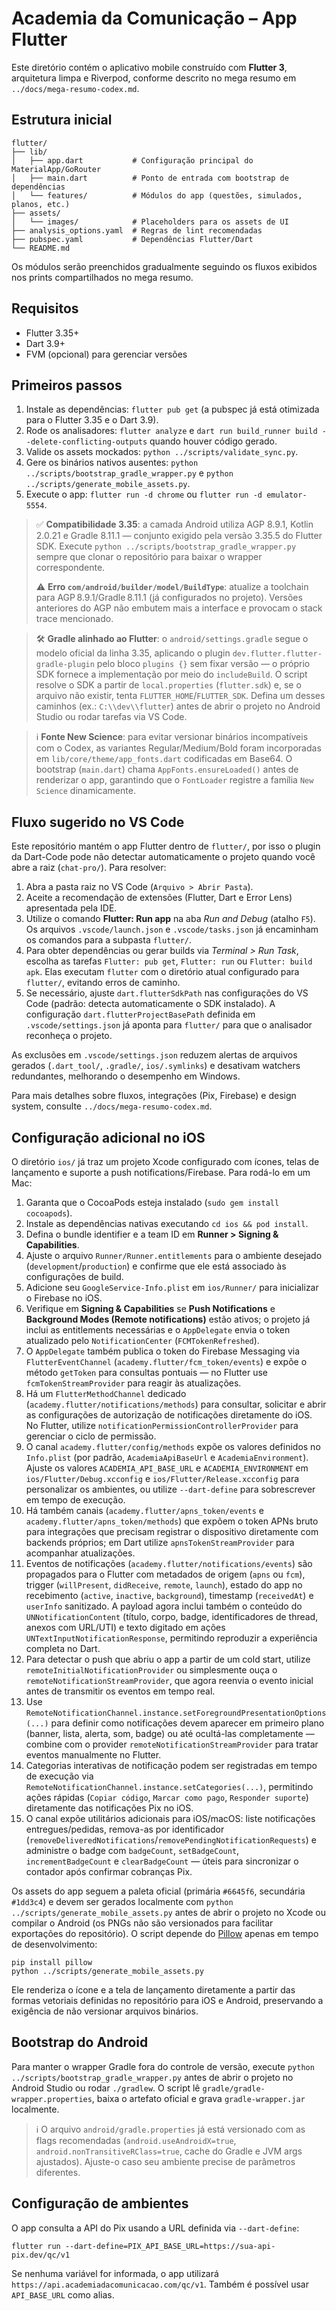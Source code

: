 # Academia da Comunicação – App Flutter

Este diretório contém o aplicativo mobile construído com **Flutter 3**, arquitetura limpa e Riverpod, conforme descrito no mega resumo em `../docs/mega-resumo-codex.md`.

## Estrutura inicial

```
flutter/
├── lib/
│   ├── app.dart           # Configuração principal do MaterialApp/GoRouter
│   ├── main.dart          # Ponto de entrada com bootstrap de dependências
│   └── features/          # Módulos do app (questões, simulados, planos, etc.)
├── assets/
│   └── images/            # Placeholders para os assets de UI
├── analysis_options.yaml  # Regras de lint recomendadas
├── pubspec.yaml           # Dependências Flutter/Dart
└── README.md
```

Os módulos serão preenchidos gradualmente seguindo os fluxos exibidos nos prints compartilhados no mega resumo.

## Requisitos

- Flutter 3.35+
- Dart 3.9+
- FVM (opcional) para gerenciar versões

## Primeiros passos

1. Instale as dependências: `flutter pub get` (a pubspec já está otimizada para o Flutter 3.35 e o Dart 3.9).
2. Rode os analisadores: `flutter analyze` e `dart run build_runner build --delete-conflicting-outputs` quando houver código gerado.
3. Valide os assets mockados: `python ../scripts/validate_sync.py`.
4. Gere os binários nativos ausentes: `python ../scripts/bootstrap_gradle_wrapper.py` e `python ../scripts/generate_mobile_assets.py`.
5. Execute o app: `flutter run -d chrome` ou `flutter run -d emulator-5554`.

> ✅ **Compatibilidade 3.35**: a camada Android utiliza AGP 8.9.1, Kotlin 2.0.21 e Gradle 8.11.1 — conjunto exigido pela versão 3.35.5 do Flutter SDK. Execute `python ../scripts/bootstrap_gradle_wrapper.py` sempre que clonar o repositório para baixar o wrapper correspondente.
>
> ⚠️ **Erro `com/android/builder/model/BuildType`**: atualize a toolchain para AGP 8.9.1/Gradle 8.11.1 (já configurados no projeto). Versões anteriores do AGP não embutem mais a interface e provocam o stack trace mencionado.

> 🛠️ **Gradle alinhado ao Flutter**: o `android/settings.gradle` segue o modelo oficial da linha 3.35, aplicando o plugin `dev.flutter.flutter-gradle-plugin` pelo bloco `plugins {}` sem fixar versão — o próprio SDK fornece a implementação por meio do `includeBuild`. O script resolve o SDK a partir de `local.properties` (`flutter.sdk`) e, se o arquivo não existir, tenta `FLUTTER_HOME`/`FLUTTER_SDK`. Defina um desses caminhos (ex.: `C:\\dev\\flutter`) antes de abrir o projeto no Android Studio ou rodar tarefas via VS Code.

> ℹ️ **Fonte New Science**: para evitar versionar binários incompatíveis com o Codex, as variantes Regular/Medium/Bold foram incorporadas em `lib/core/theme/app_fonts.dart` codificadas em Base64. O bootstrap (`main.dart`) chama `AppFonts.ensureLoaded()` antes de renderizar o app, garantindo que o `FontLoader` registre a família `New Science` dinamicamente.

## Fluxo sugerido no VS Code

Este repositório mantém o app Flutter dentro de `flutter/`, por isso o plugin da Dart-Code pode não detectar automaticamente o projeto quando você abre a raiz (`chat-pro/`). Para resolver:

1. Abra a pasta raiz no VS Code (`Arquivo > Abrir Pasta`).
2. Aceite a recomendação de extensões (Flutter, Dart e Error Lens) apresentada pela IDE.
3. Utilize o comando **Flutter: Run app** na aba _Run and Debug_ (atalho `F5`). Os arquivos `.vscode/launch.json` e `.vscode/tasks.json` já encaminham os comandos para a subpasta `flutter/`.
4. Para obter dependências ou gerar builds via _Terminal > Run Task_, escolha as tarefas `Flutter: pub get`, `Flutter: run` ou `Flutter: build apk`. Elas executam `flutter` com o diretório atual configurado para `flutter/`, evitando erros de caminho.
5. Se necessário, ajuste `dart.flutterSdkPath` nas configurações do VS Code (padrão: detecta automaticamente o SDK instalado). A configuração `dart.flutterProjectBasePath` definida em `.vscode/settings.json` já aponta para `flutter/` para que o analisador reconheça o projeto.

As exclusões em `.vscode/settings.json` reduzem alertas de arquivos gerados (`.dart_tool/`, `.gradle/`, `ios/.symlinks`) e desativam watchers redundantes, melhorando o desempenho em Windows.

Para mais detalhes sobre fluxos, integrações (Pix, Firebase) e design system, consulte `../docs/mega-resumo-codex.md`.

## Configuração adicional no iOS

O diretório `ios/` já traz um projeto Xcode configurado com ícones, telas de lançamento e suporte a push notifications/Firebase. Para rodá-lo em um Mac:

1. Garanta que o CocoaPods esteja instalado (`sudo gem install cocoapods`).
2. Instale as dependências nativas executando `cd ios && pod install`.
3. Defina o bundle identifier e a team ID em **Runner > Signing & Capabilities**.
4. Ajuste o arquivo `Runner/Runner.entitlements` para o ambiente desejado (`development`/`production`) e confirme que ele está associado às configurações de build.
5. Adicione seu `GoogleService-Info.plist` em `ios/Runner/` para inicializar o Firebase no iOS.
6. Verifique em **Signing & Capabilities** se **Push Notifications** e **Background Modes (Remote notifications)** estão ativos; o projeto já inclui as entitlements necessárias e o `AppDelegate` envia o token atualizado pelo `NotificationCenter` (`FCMTokenRefreshed`).
7. O `AppDelegate` também publica o token do Firebase Messaging via `FlutterEventChannel` (`academy.flutter/fcm_token/events`) e expõe o método `getToken` para consultas pontuais — no Flutter use `fcmTokenStreamProvider` para reagir às atualizações.
8. Há um `FlutterMethodChannel` dedicado (`academy.flutter/notifications/methods`) para consultar, solicitar e abrir as configurações de autorização de notificações diretamente do iOS. No Flutter, utilize `notificationPermissionControllerProvider` para gerenciar o ciclo de permissão.
9. O canal `academy.flutter/config/methods` expõe os valores definidos no `Info.plist` (por padrão, `AcademiaApiBaseUrl` e `AcademiaEnvironment`). Ajuste os valores `ACADEMIA_API_BASE_URL` e `ACADEMIA_ENVIRONMENT` em `ios/Flutter/Debug.xcconfig` e `ios/Flutter/Release.xcconfig` para personalizar os ambientes, ou utilize `--dart-define` para sobrescrever em tempo de execução.
10. Há também canais (`academy.flutter/apns_token/events` e `academy.flutter/apns_token/methods`) que expõem o token APNs bruto para integrações que precisam registrar o dispositivo diretamente com backends próprios; em Dart utilize `apnsTokenStreamProvider` para acompanhar atualizações.
11. Eventos de notificações (`academy.flutter/notifications/events`) são propagados para o Flutter com metadados de origem (`apns` ou `fcm`), trigger (`willPresent`, `didReceive`, `remote`, `launch`), estado do app no recebimento (`active`, `inactive`, `background`), timestamp (`receivedAt`) e `userInfo` sanitizado. A payload agora inclui também o conteúdo do `UNNotificationContent` (título, corpo, badge, identificadores de thread, anexos com URL/UTI) e texto digitado em ações `UNTextInputNotificationResponse`, permitindo reproduzir a experiência completa no Dart.
12. Para detectar o push que abriu o app a partir de um cold start, utilize `remoteInitialNotificationProvider` ou simplesmente ouça o `remoteNotificationStreamProvider`, que agora reenvia o evento inicial antes de transmitir os eventos em tempo real.
13. Use `RemoteNotificationChannel.instance.setForegroundPresentationOptions(...)` para definir como notificações devem aparecer em primeiro plano (banner, lista, alerta, som, badge) ou até ocultá-las completamente — combine com o provider `remoteNotificationStreamProvider` para tratar eventos manualmente no Flutter.
14. Categorias interativas de notificação podem ser registradas em tempo de execução via `RemoteNotificationChannel.instance.setCategories(...)`, permitindo ações rápidas (`Copiar código`, `Marcar como pago`, `Responder suporte`) diretamente das notificações Pix no iOS.
15. O canal expõe utilitários adicionais para iOS/macOS: liste notificações entregues/pedidas, remova-as por identificador (`removeDeliveredNotifications`/`removePendingNotificationRequests`) e administre o badge com `badgeCount`, `setBadgeCount`, `incrementBadgeCount` e `clearBadgeCount` — úteis para sincronizar o contador após confirmar cobranças Pix.

Os assets do app seguem a paleta oficial (primária `#6645f6`, secundária `#1dd3c4`) e devem ser gerados localmente com `python ../scripts/generate_mobile_assets.py` antes de abrir o projeto no Xcode ou compilar o Android (os PNGs não são versionados para facilitar exportações do repositório). O script depende do [Pillow](https://pypi.org/project/Pillow/) apenas em tempo de desenvolvimento:

```
pip install pillow
python ../scripts/generate_mobile_assets.py
```

Ele renderiza o ícone e a tela de lançamento diretamente a partir das formas vetoriais definidas no repositório para iOS e Android, preservando a exigência de não versionar arquivos binários.

## Bootstrap do Android

Para manter o wrapper Gradle fora do controle de versão, execute `python ../scripts/bootstrap_gradle_wrapper.py` antes de abrir o projeto no Android Studio ou rodar `./gradlew`. O script lê `gradle/gradle-wrapper.properties`, baixa o artefato oficial e grava `gradle-wrapper.jar` localmente.

> ℹ️ O arquivo `android/gradle.properties` já está versionado com as flags recomendadas (`android.useAndroidX=true`, `android.nonTransitiveRClass=true`, cache do Gradle e JVM args ajustados). Ajuste-o caso seu ambiente precise de parâmetros diferentes.


## Configuração de ambientes

O app consulta a API do Pix usando a URL definida via `--dart-define`:

```
flutter run --dart-define=PIX_API_BASE_URL=https://sua-api-pix.dev/qc/v1
```

Se nenhuma variável for informada, o app utilizará `https://api.academiadacomunicacao.com/qc/v1`. Também é possível usar `API_BASE_URL` como alias.

